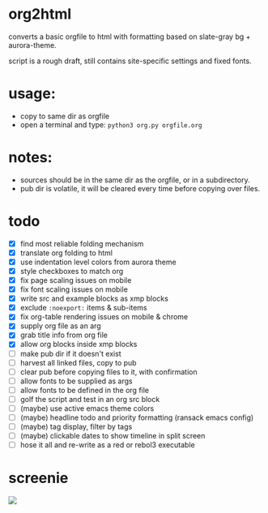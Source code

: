 # org2html

converts a basic orgfile to html with formatting based on slate-gray bg + aurora-theme.

script is a rough draft, still contains site-specific settings and fixed fonts.

# usage: 
- copy to same dir as orgfile
- open a terminal and type:
```python3 org.py orgfile.org```
# notes:
- sources should be in the same dir as the orgfile, or in a subdirectory.
- pub dir is volatile, it will be cleared every time before copying over files.

# todo
- [X] find most reliable folding mechanism
- [X] translate org folding to html
- [X] use indentation level colors from aurora theme
- [X] style checkboxes to match org
- [X] fix page scaling issues on mobile
- [X] fix font scaling issues on mobile
- [X] write src and example blocks as xmp blocks
- [X] exclude `:noexport:` items & sub-items 
- [X] fix org-table rendering issues on mobile & chrome
- [X] supply org file as an arg
- [X] grab title info from org file
- [X] allow org blocks inside xmp blocks
- [ ] make pub dir if it doesn't exist
- [ ] harvest all linked files, copy to pub
- [ ] clear pub before copying files to it, with confirmation
- [ ] allow fonts to be supplied as args
- [ ] allow fonts to be defined in the org file
- [ ] golf the script and test in an org src block
- [ ] (maybe) use active emacs theme colors
- [ ] (maybe) headline todo and priority formatting (ransack emacs config)
- [ ] (maybe) tag display, filter by tags
- [ ] (maybe) clickable dates to show timeline in split screen
- [ ] hose it all and re-write as a red or rebol3 executable

# screenie

![](/org2html_screenie.png?raw=true)
